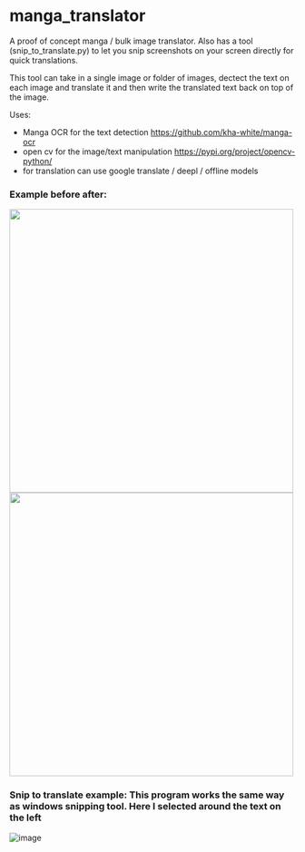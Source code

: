 # manga_translator

A proof of concept manga / bulk image translator. Also has a tool (snip_to_translate.py) to let you snip screenshots on your screen directly for quick translations.

This tool can take in a single image or folder of images, dectect the text on each image and translate it and then write the translated text back on top of the image.


Uses: 
- Manga OCR for the text detection https://github.com/kha-white/manga-ocr
- open cv for the image/text manipulation https://pypi.org/project/opencv-python/
- for translation can use google translate / deepl / offline models

### Example before after:

<img width="500" src="https://github.com/user-attachments/assets/aeb8f541-0365-4924-bd5f-1f5665bcaebb">
<img width="500" src="https://github.com/user-attachments/assets/d1f6f45e-f9bc-4239-b922-a3fd00be3e6e">



### Snip to translate example: This program works the same way as windows snipping tool. Here I selected around the text on the left
![image](https://github.com/user-attachments/assets/5a1bb402-eea4-47f7-a6c9-f60cc8203e40)
